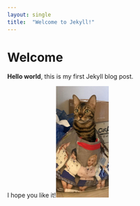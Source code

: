 ```yaml
---
layout: single
title:  "Welcome to Jekyll!"
---
```


# Welcome

**Hello world**, this is my first Jekyll blog post.

I hope you like it!<img src="../images/2022-07-08-test123/가방든 첵스.jpg" alt="가방든 첵스" style="zoom: 25%;" />
